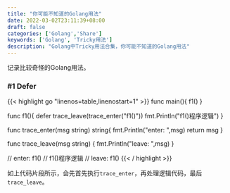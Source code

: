```yaml
---
title: "你可能不知道的Golang用法"
date: 2022-03-02T23:11:39+08:00
draft: false
categories: ['Golang','Share']
keywords: ['Golang', 'Tricky用法']
description: "Golang中Tricky用法合集，你可能不知道的Golang用法"
---
```


记录比较奇怪的Golang用法。

### #1 Defer
{{< highlight go "linenos=table,linenostart=1" >}}
func main(){
	f1()
}

func f1(){
	defer trace_leave(trace_enter("f1()"))
	fmt.Println("f1()程序逻辑")
}

func trace_enter(msg string) string{
	fmt.Println("enter: ",msg)
	return msg
}

func trace_leave(msg string) {
	fmt.Println("leave: ",msg)
}

// enter:  f1()
// f1()程序逻辑
// leave:  f1()
{{< / highlight >}}

如上代码片段所示，会先首先执行`trace_enter`，再处理逻辑代码，最后`trace_leave`。